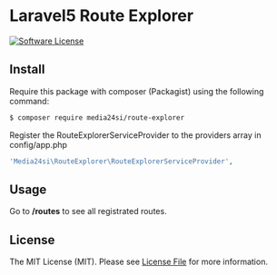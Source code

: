 # Laravel5 Route Explorer

[![Software License](https://img.shields.io/badge/license-MIT-brightgreen.svg?style=flat-square)](LICENSE.md)

## Install

Require this package with composer (Packagist) using the following command:

``` bash
$ composer require media24si/route-explorer
```

Register the RouteExplorerServiceProvider to the providers array in config/app.php

``` php
'Media24si\RouteExplorer\RouteExplorerServiceProvider',
```

## Usage

Go to **/routes** to see all registrated routes.

## License

The MIT License (MIT). Please see [License File](LICENSE.md) for more information.